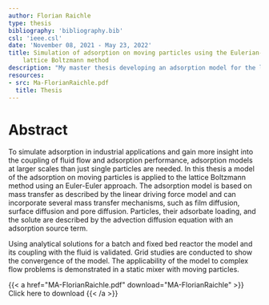 ```yaml
---
author: Florian Raichle
type: thesis
bibliography: 'bibliography.bib'
csl: 'ieee.csl'
date: 'November 08, 2021 - May 23, 2022'
title: Simulation of adsorption on moving particles using the Eulerian-Eulerian
    lattice Boltzmann method
description: "My master thesis developing an adsorption model for the lattice Boltzmann method."
resources:
- src: Ma-FlorianRaichle.pdf
  title: Thesis
---
```


Abstract
========

To simulate adsorption in industrial applications and gain more insight
into the coupling of fluid flow and adsorption performance, adsorption
models at larger scales than just single particles are needed. In this
thesis a model of the adsorption on moving particles is applied to the
lattice Boltzmann method using an Euler-Euler approach. The adsorption
model is based on mass transfer as described by the linear driving force
model and can incorporate several mass transfer mechanisms, such as film
diffusion, surface diffusion and pore diffusion. Particles, their
adsorbate loading, and the solute are described by the advection
diffusion equation with an adsorption source term.

Using analytical solutions for a batch and fixed bed reactor the model
and its coupling with the fluid is validated. Grid studies are conducted
to show the convergence of the model. The applicability of the model to
complex flow problems is demonstrated in a static mixer with moving
particles.

{{< a href="MA-FlorianRaichle.pdf" download="MA-FlorianRaichle" >}}
Click here to download
{{< /a >}}